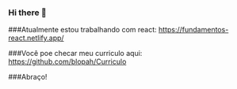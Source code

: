 ### Hi there 👋


###Atualmente estou trabalhando com react:
https://fundamentos-react.netlify.app/

###Você poe checar meu curriculo aqui:
https://github.com/blopah/Curriculo

###Abraço!
